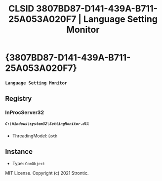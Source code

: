 ﻿---
title: "CLSID 3807BD87-D141-439A-B711-25A053A020F7 | Language Setting Monitor"
excerpt: What is COM-Object CLSID 3807BD87-D141-439A-B711-25A053A020F7?
---

# {3807BD87-D141-439A-B711-25A053A020F7}

### `Language Setting Monitor`

## Registry


### InProcServer32

##### `C:\Windows\system32\SettingMonitor.dll`
* ThreadingModel: `Both`

## Instance

* Type: `ComObject`

MIT License. Copyright (c) 2021 Strontic.



